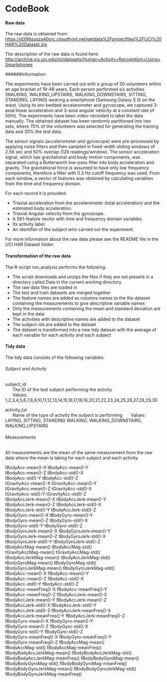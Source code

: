 # CodeBook

#### Raw data

The raw data is obtained from:
https://d396qusza40orc.cloudfront.net/getdata%2Fprojectfiles%2FUCI%20HAR%20Dataset.zip

The description of the raw data is found here: http://archive.ics.uci.edu/ml/datasets/Human+Activity+Recognition+Using+Smartphones

######Information:

The experiments have been carried out with a group of 30 volunteers within an age bracket of 19-48 years. Each person performed six activities (WALKING, WALKING_UPSTAIRS, WALKING_DOWNSTAIRS, SITTING, STANDING, LAYING) wearing a smartphone (Samsung Galaxy S II) on the waist. Using its em-bedded accelerometer and gyroscope, we captured 3-axial linear acceleration and 3-axial angular velocity at a constant rate of 50Hz. The experiments have been video-recorded to label the data manually. The obtained dataset has been randomly partitioned into two sets, where 70% of the volunteers was selected for generating the training data and 30% the test data. 

The sensor signals (accelerometer and gyroscope) were pre-processed by applying noise filters and then sampled in fixed-width sliding windows of 2.56 sec and 50% overlap (128 readings/window). The sensor acceleration signal, which has gravitational and body motion components, was separated using a Butterworth low-pass filter into body acceleration and gravity. The gravitational force is assumed to have only low frequency components, therefore a filter with 0.3 Hz cutoff frequency was used. From each window, a vector of features was obtained by calculating variables from the time and frequency domain.

For each record it is provided:
- Triaxial acceleration from the accelerometer (total acceleration) and the estimated body acceleration.
- Triaxial Angular velocity from the gyroscope. 
- A 561-feature vector with time and frequency domain variables. 
- Its activity label. 
- An identifier of the subject who carried out the experiment.

For more information about the raw data please see the README file in the UCI HAR Dataset folder.

#### Transformation of the raw data
The R-script run_analysis performs the following:

-	The script downloads and unzips the files if they are not present in a directory called Data in the current working directory. 
-	The raw data files are loaded in
-	The test and train datasets are merged together
-	The feature names are added as columns names to the the dataset containing the measurements to give descriptive variable names
-	Only the measurements containing the mean and standard deviation are kept in the data
-	The activities with descriptive names are added to the dataset
-	The subject-ids are added to the dataset
-	The dataset is transformed into a new tidy dataset with the average of each variable for each activity and each subject

#### Tidy data

The tidy data consists of the following variables:

###### Subject and Activity

subject_id <br>
&nbsp;&nbsp;&nbsp;&nbsp;&nbsp;&nbsp;The ID of the test subject performing the activity <br>
&nbsp;&nbsp;&nbsp;&nbsp;&nbsp;&nbsp;Values: 1,2,3,4,5,6,7,8,9,10,11,12,13,14,15,16,17,18,19,20,21,22,23,24,25,26,27,28,29,30

activity_txt       
&nbsp;&nbsp;&nbsp;&nbsp;&nbsp;&nbsp;Name of the type of activity the subject is performing
&nbsp;&nbsp;&nbsp;&nbsp;&nbsp;&nbsp;Values: LAYING, SITTING, STANDING WALKING, WALKING_DOWNSTAIRS, WALKING_UPSTAIRS

###### Measurements

All measurements are the mean of the same measurement from the raw data where the mean is taking for each subject and each activity.

tBodyAcc-mean()-X
tBodyAcc-mean()-Y              
tBodyAcc-mean()-Z
tBodyAcc-std()-X               
tBodyAcc-std()-Y
tBodyAcc-std()-Z               
tGravityAcc-mean()-X
tGravityAcc-mean()-Y           
tGravityAcc-mean()-Z
tGravityAcc-std()-X            
tGravityAcc-std()-Y
tGravityAcc-std()-Z            
tBodyAccJerk-mean()-X
tBodyAccJerk-mean()-Y          
tBodyAccJerk-mean()-Z
tBodyAccJerk-std()-X           
tBodyAccJerk-std()-Y
tBodyAccJerk-std()-Z           
tBodyGyro-mean()-X
tBodyGyro-mean()-Y             
tBodyGyro-mean()-Z
tBodyGyro-std()-X              
tBodyGyro-std()-Y
tBodyGyro-std()-Z              
tBodyGyroJerk-mean()-X
tBodyGyroJerk-mean()-Y         
tBodyGyroJerk-mean()-Z
tBodyGyroJerk-std()-X          
tBodyGyroJerk-std()-Y
tBodyGyroJerk-std()-Z          
tBodyAccMag-mean()
tBodyAccMag-std()              
tGravityAccMag-mean()
tGravityAccMag-std()           
tBodyAccJerkMag-mean()
tBodyAccJerkMag-std()          
tBodyGyroMag-mean()
tBodyGyroMag-std()             
tBodyGyroJerkMag-mean()
tBodyGyroJerkMag-std()         
fBodyAcc-mean()-X
fBodyAcc-mean()-Y              
fBodyAcc-mean()-Z
fBodyAcc-std()-X               
fBodyAcc-std()-Y
fBodyAcc-std()-Z               
fBodyAcc-meanFreq()-X
fBodyAcc-meanFreq()-Y          
fBodyAcc-meanFreq()-Z
fBodyAccJerk-mean()-X          
fBodyAccJerk-mean()-Y
fBodyAccJerk-mean()-Z          
fBodyAccJerk-std()-X
fBodyAccJerk-std()-Y           
fBodyAccJerk-std()-Z
fBodyAccJerk-meanFreq()-X      
fBodyAccJerk-meanFreq()-Y
fBodyAccJerk-meanFreq()-Z      
fBodyGyro-mean()-X
fBodyGyro-mean()-Y             
fBodyGyro-mean()-Z
fBodyGyro-std()-X              
fBodyGyro-std()-Y
fBodyGyro-std()-Z              
fBodyGyro-meanFreq()-X
fBodyGyro-meanFreq()-Y         
fBodyGyro-meanFreq()-Z
fBodyAccMag-mean()             
fBodyAccMag-std()
fBodyAccMag-meanFreq()         
fBodyBodyAccJerkMag-mean()
fBodyBodyAccJerkMag-std()      
fBodyBodyAccJerkMag-meanFreq()
fBodyBodyGyroMag-mean()        
fBodyBodyGyroMag-std()
fBodyBodyGyroMag-meanFreq()    
fBodyBodyGyroJerkMag-mean()
fBodyBodyGyroJerkMag-std()     
fBodyBodyGyroJerkMag-meanFreq()
